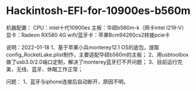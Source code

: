 # Hackintosh-EFI-for-10900es-b560m

机器配置：
CPU：intel十代10900es
主板：华硕b560m-k（网卡intel I219-V）
显卡：Radeon RX580 4G
wifi/蓝牙卡：苹果Bcm94260cs2转接pcie卡

说明：2022-01-18
1、基于苹果小兵monterey12.1 OS的底包，提取config_RocketLake.plist制作，主要适配华硕b560m的主板；
2、用usbtoolbox做了usb3.0/2.0端口定制，解决了monterey蓝牙打不开问题；
3、目前运行完美，无线、蓝牙、休眠工作正常；

问题：
1、蓝牙与iphone连接后自动断开，原因不明。
